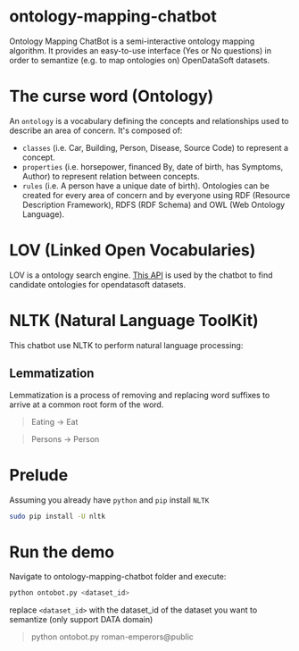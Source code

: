 # ontology-mapping-chatbot

Ontology Mapping ChatBot is a  semi-interactive ontology mapping algorithm. It provides an easy-to-use interface (Yes or No questions) in order to semantize (e.g. to map ontologies on) OpenDataSoft datasets.

# The curse word (Ontology)

An `ontology` is a vocabulary defining the concepts and relationships used to describe an area of concern.
It's composed of:
* `classes` (i.e. Car, Building, Person, Disease, Source Code) to represent a concept.
* `properties` (i.e. horsepower, financed By, date of birth, has Symptoms, Author) to represent relation between concepts.
* `rules` (i.e. A person have a unique date of birth).
Ontologies can be created for every area of concern and by everyone using RDF (Resource Description Framework), RDFS (RDF Schema) and OWL (Web Ontology Language).

# LOV (Linked Open Vocabularies)
LOV is a ontology search engine. [This API](http://lov.okfn.org/dataset/lov/api) is used by the chatbot to find candidate ontologies for opendatasoft datasets.

# NLTK (Natural Language ToolKit)
This chatbot use NLTK to perform natural language processing:

## Lemmatization
Lemmatization is a process of removing and replacing word suffixes to arrive at a common root form of the word.
> Eating -> Eat

> Persons -> Person

# Prelude
Assuming you already have `python` and `pip`
install `NLTK`
```bash
sudo pip install -U nltk
```

# Run the demo
Navigate to ontology-mapping-chatbot folder and execute:

```bash
python ontobot.py <dataset_id>
```
replace `<dataset_id>` with the dataset_id of the dataset you want to semantize (only support DATA domain)

> python ontobot.py roman-emperors@public


